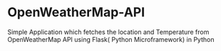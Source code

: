 # OpenWeatherMap-API
Simple Application which fetches the location and Temperature from OpenWeatherMap API using Flask( Python Microframework) in Python
